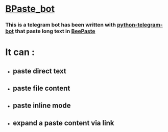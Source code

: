 # [BPaste_bot](https://t.me/bpaste_bot)
### This is a telegram bot has been written with [python-telegram-bot](https://python-telegram-bot.org/) that paste long text in [BeePaste](https:beepaste.io)

# It can :
- ## paste direct text
- ## paste file content
- ## paste inline mode
- ## expand a paste content via link
